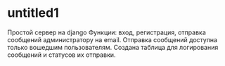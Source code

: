 # untitled1
Простой сервер на django
Функции: вход, регистрация, отправка сообщений администратору на email.
Отправка сообщений доступна только вошедшим пользователям.
Создана таблица для логирования сообщений и статусов их отправки.
